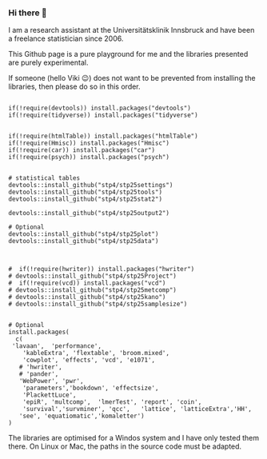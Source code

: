 ### Hi there 👋


I am a research assistant at the Universitätsklinik Innsbruck and have been a freelance statistician since 2006.

This Github page is a pure playground for me and the libraries presented are purely experimental.

If someone (hello Viki :wink:) does not want to be prevented from installing the libraries, then please do so in this order. 

```

if(!require(devtools)) install.packages("devtools")
if(!require(tidyverse)) install.packages("tidyverse")
 
 
if(!require(htmlTable)) install.packages("htmlTable")
if(!require(Hmisc)) install.packages("Hmisc")
if(!require(car)) install.packages("car")
if(!require(psych)) install.packages("psych")


# statistical tables
devtools::install_github("stp4/stp25settings")
devtools::install_github("stp4/stp25tools")
devtools::install_github("stp4/stp25stat2")

devtools::install_github("stp4/stp25output2")

# Optional
devtools::install_github("stp4/stp25plot")
devtools::install_github("stp4/stp25data")



#  if(!require(hwriter)) install.packages("hwriter")
# devtools::install_github("stp4/stp25Project")
#  if(!require(vcd)) install.packages("vcd")
# devtools::install_github("stp4/stp25metcomp")
# devtools::install_github("stp4/stp25kano")
# devtools::install_github("stp4/stp25samplesize")


# Optional
install.packages(
  c(
 'lavaan',  'performance', 
    'kableExtra', 'flextable', 'broom.mixed',
    'cowplot', 'effects', 'vcd', 'e1071',
   # 'hwriter',
   # 'pander',
   'WebPower', 'pwr',  
    'parameters','bookdown', 'effectsize',
    'PlackettLuce',
    'epiR', 'multcomp',  'lmerTest', 'report', 'coin',
    'survival','survminer', 'qcc',   'lattice', 'latticeExtra','HH',
   'see', 'equatiomatic','komaletter')
)
```

The libraries are optimised for a Windos system and I have only tested them there. On Linux or Mac, the paths in the source code must be adapted.

